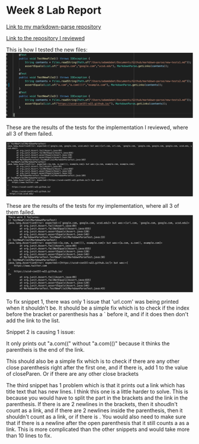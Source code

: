 # Week 8 Lab Report 

[Link to my markdown-parse repository](https://github.com/adam-dabet/markdown-parse)

[Link to the repository I reviewed](https://github.com/ericwpei/markdown-parse)


This is how I tested the new files:
![image](tests.png)




These are the results of the tests for the implementation I reviewed, where all 3 of them failed.

![image](test-results.png)




These are the results of the tests for my implementation, where all 3 of them failed.
![image](test-results1.png)


To fix snippet 1, there was only 1 issue that 'url.com' was being printed when it shouldn't be. It should be a simple fix which is to check if the index before the bracket or parenthesis has a ` before it, and if it does then don't add the link to the list.


Snippet 2 is causing 1 issue:
 
It only prints out "a.com((" without "a.com(()" because it thinks the parentheis is the end of the link. 

This should also be a simple fix which is to check if there are any other close parenthesis right after the first one, and if there is, add 1 to the value of closeParen. Or if there are any other close brackets 


The third snippet has 1 problem which is that it prints out a link which has title text that has new lines. I think this one is a little harder to solve. This is because you would have to split the part in the brackets and the link in the parenthesis. If there is are 2 newlines in the brackets, then it shoudln't count as a link, and if there are 2 newlines inside the parenthesis, then it shouldn't count as a link, or if there is .
You would also need to make sure that if there is a newline after the open parenthesis that it still counts a as a link.
This is more complicated than the other snippets and would take more than 10 lines to fix. 




